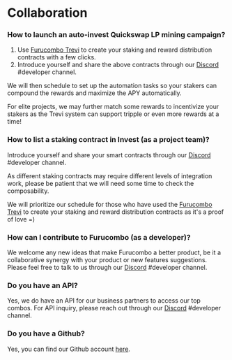 # Collaboration

### How to launch an auto-invest Quickswap LP mining campaign?

1. Use [Furucombo Trevi](https://docs.furucombo.app/dev/furucombo-trevi) to create your staking and reward distribution contracts with a few clicks.
2. Introduce yourself and share the above contracts through our [Discord](https://discord.furucombo.app/) #developer channel.

We will then schedule to set up the automation tasks so your stakers can compound the rewards and maximize the APY automatically.&#x20;

For elite projects, we may further match some rewards to incentivize your stakers as the Trevi system can support tripple or even more rewards at a time!&#x20;

### How to list a staking contract in Invest (as a project team)?

Introduce yourself and share your smart contracts through our [Discord](https://discord.furucombo.app/) #developer channel.

As different staking contracts may require different levels of integration work, please be patient that we will need some time to check the composability.&#x20;

We will prioritize our schedule for those who have used the [Furucombo Trevi](https://docs.furucombo.app/dev/furucombo-trevi) to create your staking and reward distribution contracts as it's a proof of love =)

### How can I contribute to Furucombo (as a developer)?

We welcome any new ideas that make Furucombo a better product, be it a collaborative synergy with your product or new features suggestions. Please feel free to talk to us through our [Discord](https://discord.furucombo.app/) #developer channel.

### Do you have an API?

Yes, we do have an API for our business partners to access our top combos. For API inquiry, please reach out through our [Discord](https://discord.furucombo.app/) #developer channel.

### Do you have a Github?

Yes, you can find our Github account [here](https://github.com/dinngodev).
